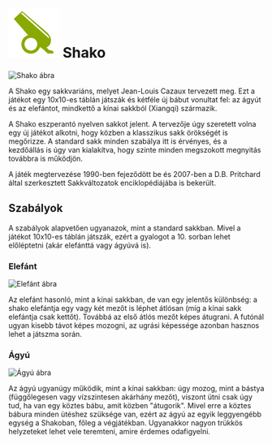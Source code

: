 # ![Shako ikon](https://github.com/gbtami/pychess-variants/blob/master/static/icons/shako.svg) Shako

![Shako ábra](https://github.com/gbtami/pychess-variants/blob/master/static/images/CVariantsGuide/Shako.png)

A Shako egy sakkvariáns, melyet Jean-Louis Cazaux tervezett meg. Ezt a játékot egy 10x10-es táblán játszák és kétféle új bábut vonultat fel: az ágyút és az elefántot, mindkettő a kínai sakkból (Xiangqi) származik.

A Shako eszperantó nyelven sakkot jelent. A tervezője úgy szeretett volna egy új játékot alkotni, hogy közben a klasszikus sakk örökségét is megőrizze. A standard sakk minden szabálya itt is érvényes, és a kezdőállás is úgy van kialakítva, hogy szinte minden megszokott megnyitás továbbra is működjön.

A játék megtervezése 1990-ben fejeződött be és 2007-ben a D.B. Pritchard által szerkesztett Sakkváltozatok enciklopédiájába is bekerült.

## Szabályok

A szabályok alapvetően ugyanazok, mint a standard sakkban. Mivel a játékot 10x10-es táblán játszák, ezért a gyalogot a 10. sorban lehet előléptetni (akár elefánttá vagy ágyúvá is).

### Elefánt

![Elefánt ábra](https://github.com/gbtami/pychess-variants/blob/master/static/images/CVariantsGuide/ShakoElephant.png)

Az elefánt hasonló, mint a kínai sakkban, de van egy jelentős különbség: a shako elefántja egy vagy két mezőt is léphet átlósan (míg a kínai sakk elefántja csak kettőt). Továbbá az első átlós mezőt képes átugrani. A futónál ugyan kisebb távot képes mozogni, az ugrási képessége azonban hasznos lehet a játszma során.

### Ágyú

![Ágyú ábra](https://github.com/gbtami/pychess-variants/blob/master/static/images/CVariantsGuide/Cannon.png)

Az ágyú ugyanúgy működik, mint a kínai sakkban: úgy mozog, mint a bástya (függőlegesen vagy vízszintesen akárhány mezőt), viszont ütni csak úgy tud, ha van egy köztes bábu, amit közben "átugorik". Mivel erre a köztes bábura minden ütéshez szüksége van, ezért az ágyú az egyik leggyengébb egység a Shakoban, főleg a végjátékban. Ugyanakkor nagyon trükkös helyzeteket lehet vele teremteni, amire érdemes odafigyelni.
